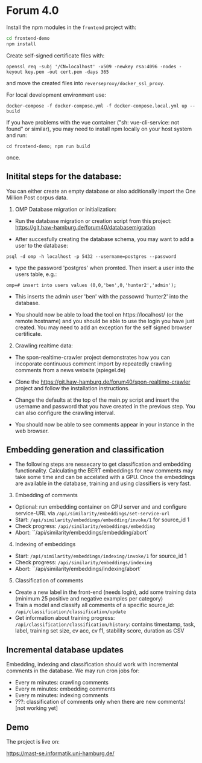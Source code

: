 # Forum 4.0

Install the npm modules in the `frontend` project with:

```bash
cd frontend-demo
npm install
```

Create self-signed certificate files with:

```openssl req -subj '/CN=localhost' -x509 -newkey rsa:4096 -nodes -keyout key.pem -out cert.pem -days 365```

and move the created files into `reverseproxy/docker_ssl_proxy`.

For local development environment use:

`docker-compose -f docker-compose.yml -f docker-compose.local.yml up --build`

If you have problems with the vue container ("sh: vue-cli-service: not found" or similar), you may need to install npm locally on your host system and run:

```cd frontend-demo; npm run build```

once.

## Initital steps for the database:

You can either create an empty database or also additionally import the One Million Post corpus data.

1. OMP Database migration or initialization:
- Run the database migration or creation script from this project: https://git.haw-hamburg.de/forum40/databasemigration

- After succesfully creating the database schema, you may want to add a user to the database:

```psql -d omp -h localhost -p 5432 --username=postgres --password ```

- type the password 'postgres' when promted. Then insert a user into the users table, e.g.:

```omp=# insert into users values (0,0,'ben',0,'hunter2','admin');```

- This inserts the admin user 'ben' with the passowrd 'hunter2' into the database.

- You should now be able to load the tool on https://localhost/ (or the remote hostname) and you should be able to use the login you have just created. You may need to add an exception for the self signed browser certificate.

2. Crawling realtime data:

- The spon-realtime-crawler project demonstrates how you can incoporate continuous comment import by repeatedly crawling comments from a news website (spiegel.de)

- Clone the https://git.haw-hamburg.de/forum40/spon-realtime-crawler project and follow the installation instructions.

- Change the defaults at the top of the main.py script and insert the username and password that you have created in the previous step. You can also configure the crawling interval.

- You should now be able to see comments appear in your instance in the web browser.

## Embedding generation and classification

- The following steps are nessecary to get classification and embedding functionality. Calculating the BERT embeddings for new comments may take some time and can be accelated with a GPU. Once the embeddings are available in the database, training and using classifiers is very fast.

3. Embedding of comments
- Optional: run embedding container on GPU server and and configure service-URL via `/api/similarity/embeddings/set-service-url`
- Start: `/api/similarity/embeddings/embedding/invoke/1` for source_id 1
- Check progress: `/api/similarity/embeddings/embedding`
- Abort: ``/api/similarity/embeddings/embedding/abort`

4. Indexing of embeddings
- Start: `/api/similarity/embeddings/indexing/invoke/1` for source_id 1
- Check progress: `/api/similarity/embeddings/indexing`
- Abort: ``/api/similarity/embeddings/indexing/abort`

5. Classification of comments
- Create a new label in the front-end (needs login), add some training data (minimum 25 positive and negative examples per category)
- Train a model and classify all comments of a specific source_id: `/api/classification/classification/update`
- Get information about training progress: `/api/classification/classification/history`: contains timestamp, task, label, training set size, cv acc, cv f1, stability score, duration as CSV


## Incremental database updates

Embedding, indexing and classification should work with incremental comments in the database. We may run cron jobs for:
* Every m minutes: crawling comments
* Every m minutes: embedding comments
* Every m minutes: indexing comments
* ???: classification of comments only when there are new comments! [not working yet]

## Demo

The project is live on:

https://mast-se.informatik.uni-hamburg.de/